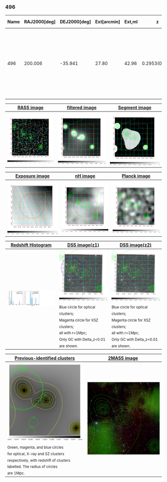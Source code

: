 <div STYLE="page-break-after: always;"></div>

### 496

|Name|RAJ2000[deg]|DEJ2000[deg] |Ext[arcmin]| Ext,ml | z | z_src| C|GC(XSZ,Delta_z<0.01)| GC(OPT,Delta_z<0.01)|GC| R_sig[arcmin] | R500[arcmin] | R500[Mpc]| CRsig[c/s] | CR500[c/s] |L500[1E44 erg/s]|F500[1E-12 erg/s/cm^2]| M500[1E14 Msun]|Tx[keV]|Cnt_sig|Beta|Rc[arcmin]|Comment|Alias|
|---|---|---|---|---|---|------|---|--------|---------|----------|---|---|---|---|---|---|---|---|---|---|---|---|---|---|
|496| 200.006| -35.941| 27.80| 42.96| 0.2953(0.000)| z_opt| S| -| W| W| 27.169| 5.638| 1.490| 0.386(0.110)| 0.341(0.098)| 18.566(9.511)| 6.675(3.419)| 12.74(2.90)| 11.36(1.67)| 146.9| 0.518(-0.014+0.031)| 9.574(-0.869+0.917)| $z$ of optical cluster; the large extent from the overlapping of the emission from the upper-left peak (ACOS729, $z$ = 0.0499).| t632|

|[RASS image](../image/496/496_img.pdf)|[filtered image](../image/496/496_fil.pdf)|[Segment image](../image/496/496_seg.pdf)|
|-------------------|--------------------|-------------------|
| <img src="../image/496/496_img.png" width="300">  | <img src="../image/496/496_fil.png" width="300">   | <img src="../image/496/496_seg.png" width="300">  |

|[Exposure image](../image/496/496_mex.pdf)| [nH image](../image/496/496_nh.pdf)| [Planck image](../image/496/496_p.pdf)|
|-------------------|--------------------|-------------------|
|<img src="../image/496/496_mex.png" width="300">   | <img src="../image/496/496_nh.png" width="300">    | <img src="../image/496/496_p.png" width="300"> |

|[Redshift Histogram](../image/496/496_zg.pdf) | [DSS image(z1)](../image/496/496_dss_z1.pdf)      |  [DSS image(z2)](../image/496/496_dss_z2.pdf)    |
|-------------------|--------------------|-------------------|
|<img src="../image/496/496_zg.png" width="300"> |<img src="../image/496/496_dss_z1.png" width="300"> <sub><br>Blue circle for optical clusters; <br>Magenta circle for XSZ clusters; <br>all with r=1Mpc; <br>Only GC with Delta_z<0.01 are shown. </sub>| <img src="../image/496/496_dss_z2.png" width="300"><sub><br>Blue circle for optical clusters; <br>Magenta circle for XSZ clusters; <br>all with r=1Mpc; <br>Only GC with Delta_z<0.01 are shown. </sub> |

|[Previous-identified clusters](../image/496/496_gc.pdf) | [2MASS image](../image/496/496_2mass.pdf)      |
|-------------------|-------------------|
|<img src=../image/496/496_gc.png width="300"> <br><sub>Green, magenta, and blue circles <br>for optical, X-ray and SZ clusters <br>respectively, with redshift of clusters <br>labelled. The radius of circles <br>are 1Mpc.</sub>|<img src="../image/496/496_2mass.png" width="300">  |




